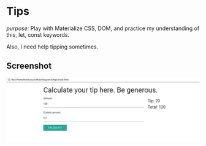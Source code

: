 # Tips
*purpose:* Play with Materialize CSS, DOM, and practice my understanding of this, let, const keywords. 

Also, I need help tipping sometimes.

## Screenshot
![Tips Screenshot](https://raw.githubusercontent.com/MariiaKravtsova/eloquentJS/master/tips/screenshot.png "Tips Screenshot")
